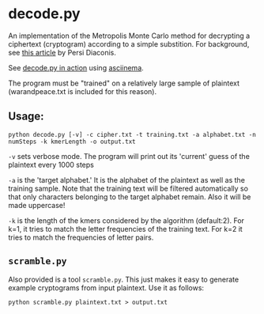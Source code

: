 decode.py
=========
An implementation of the Metropolis Monte Carlo method for decrypting a ciphertext (cryptogram) according to a simple substition. For background, see [this article](http://math.uchicago.edu/~shmuel/Network-course-readings/MCMCRev.pdf) by Persi Diaconis.

See [decode.py in action](https://asciinema.org/a/ce44dc927dueq027fs8rmoh9f) using [asciinema](https://asciinema.org/).

The program must be "trained"
on a relatively large sample of plaintext (warandpeace.txt is included for this reason).

Usage:
------
    python decode.py [-v] -c cipher.txt -t training.txt -a alphabet.txt -n numSteps -k kmerLength -o output.txt

`-v` sets verbose mode. The program will print out its 'current' guess of the plaintext every 1000 steps

`-a` is the 'target alphabet.' It is the alphabet of the plaintext as well as the training sample.  Note that the training text will be filtered automatically so that only characters belonging to the target alphabet remain. Also it will be made uppercase!

`-k` is the length of the kmers considered by the algorithm (default:2). For k=1, it tries to match the letter frequencies of the training text. For k=2 it tries to match the frequencies of letter pairs.

`scramble.py`
-------------
Also provided is a tool `scramble.py`. This just makes it easy to generate example cryptograms from input plaintext. Use it as follows:

    python scramble.py plaintext.txt > output.txt

